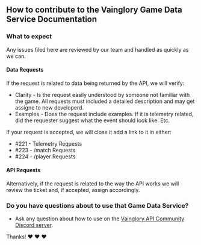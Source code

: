 ## How to contribute to the Vainglory Game Data Service Documentation

### **What to expect**

Any issues filed here are reviewed by our team and handled as quickly as we can.

#### Data Requests

If the request is related to data being returned by the API, we will verify:
  * Clarity - Is the request easily understood by someone not familiar with the game.
    All requests must included a detailed description and may get assigne to new developerd.
  * Examples - Does the request include examples.  If it is telemetry related, did the
  requester suggest what the event should look like.  Etc.

If your request is accepted, we will close it add a link to it in either:
  * #221 - Telemetry Requests
  * #223 - /match Requests
  * #224 - /player Requests

#### API Requests

Alternatively, if the request is related to the way the API works we will
review the ticket and, if accepted, assign accordingly.

### **Do you have questions about to use that Game Data Service?**

* Ask any question about how to use on the [Vainglory API Community Discord server](http://discord.me/vaingloryapi).

Thanks! :heart: :heart: :heart:
